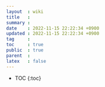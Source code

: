 ```yaml
---
layout  : wiki
title   : 
summary : 
date    : 2022-11-15 22:22:34 +0900
updated : 2022-11-15 22:22:34 +0900
tag     : 
toc     : true
public  : true
parent  : 
latex   : false
---
```

* TOC
{:toc}

# 
